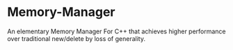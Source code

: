 # Memory-Manager
An elementary Memory Manager For C++ that achieves higher performance over traditional new/delete by loss of generality. 
